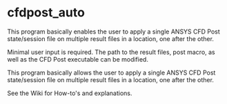 # cfdpost_auto

This program basically enables the user to apply a single ANSYS CFD Post state/session file on multiple result files in a location, one after the other.

Minimal user input is required. The path to the result files, post macro, as well as the CFD Post executable can be modified.

This program basically allows the user to apply a single ANSYS CFD Post state/session file on multiple result files in a location, one after the other.  

See the Wiki for How-to's and explanations.

